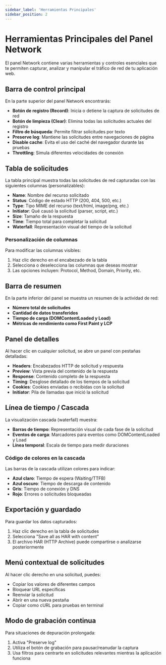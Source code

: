 ```yaml
---
sidebar_label: 'Herramientas Principales'
sidebar_position: 2
---
```


# Herramientas Principales del Panel Network

El panel Network contiene varias herramientas y controles esenciales que te permiten capturar, analizar y manipular el tráfico de red de tu aplicación web.

## Barra de control principal

En la parte superior del panel Network encontrarás:

- **Botón de registro (Record)**: Inicia o detiene la captura de solicitudes de red
- **Botón de limpieza (Clear)**: Elimina todas las solicitudes actuales del registro
- **Filtro de búsqueda**: Permite filtrar solicitudes por texto
- **Preserve log**: Mantiene las solicitudes entre navegaciones de página
- **Disable cache**: Evita el uso del caché del navegador durante las pruebas
- **Throttling**: Simula diferentes velocidades de conexión

## <a id="tabla-solicitudes"></a>Tabla de solicitudes

La tabla principal muestra todas las solicitudes de red capturadas con las siguientes columnas (personalizables):

- **Name**: Nombre del recurso solicitado
- **Status**: Código de estado HTTP (200, 404, 500, etc.)
- **Type**: Tipo MIME del recurso (text/html, image/png, etc.)
- **Initiator**: Qué causó la solicitud (parser, script, etc.)
- **Size**: Tamaño de la respuesta
- **Time**: Tiempo total para completar la solicitud
- **Waterfall**: Representación visual del tiempo de la solicitud

### Personalización de columnas

Para modificar las columnas visibles:
1. Haz clic derecho en el encabezado de la tabla
2. Selecciona o deselecciona las columnas que deseas mostrar
3. Las opciones incluyen: Protocol, Method, Domain, Priority, etc.

## Barra de resumen

En la parte inferior del panel se muestra un resumen de la actividad de red:

- **Número total de solicitudes**
- **Cantidad de datos transferidos**
- **Tiempo de carga (DOMContentLoaded y Load)**
- **Métricas de rendimiento como First Paint y LCP**

## Panel de detalles

Al hacer clic en cualquier solicitud, se abre un panel con pestañas detalladas:

- **Headers**: Encabezados HTTP de solicitud y respuesta
- **Preview**: Vista previa del contenido de la respuesta
- **Response**: Contenido completo de la respuesta
- **Timing**: Desglose detallado de los tiempos de la solicitud
- **Cookies**: Cookies enviadas o recibidas con la solicitud
- **Initiator**: Pila de llamadas que inició la solicitud

## Línea de tiempo / Cascada

La visualización cascada (waterfall) muestra:

- **Barras de tiempo**: Representación visual de cada fase de la solicitud
- **Eventos de carga**: Marcadores para eventos como DOMContentLoaded y Load
- **Línea temporal**: Escala de tiempo para medir duraciones

### Código de colores en la cascada

Las barras de la cascada utilizan colores para indicar:
- **Azul claro**: Tiempo de espera (Waiting/TTFB)
- **Azul oscuro**: Tiempo de descarga de contenido
- **Gris**: Tiempo de conexión y DNS
- **Rojo**: Errores o solicitudes bloqueadas

## Exportación y guardado

Para guardar los datos capturados:
1. Haz clic derecho en la tabla de solicitudes
2. Selecciona "Save all as HAR with content"
3. El archivo HAR (HTTP Archive) puede compartirse o analizarse posteriormente

## Menú contextual de solicitudes

Al hacer clic derecho en una solicitud, puedes:
- Copiar los valores de diferentes campos
- Bloquear URL específicas
- Reenviar la solicitud
- Abrir en una nueva pestaña
- Copiar como cURL para pruebas en terminal

## Modo de grabación continua

Para situaciones de depuración prolongada:
1. Activa "Preserve log"
2. Utiliza el botón de grabación para pausar/reanudar la captura
3. Usa filtros para centrarte en solicitudes relevantes mientras la aplicación funciona
